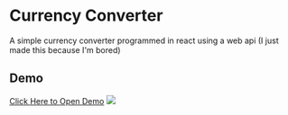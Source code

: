 # Currency Converter

A simple currency converter programmed in react using a web api (I just made this because I'm bored)


## Demo

[Click Here to Open Demo]()
![](https://media1.giphy.com/media/v1.Y2lkPTc5MGI3NjExYzdwMzI1M3l5NXUzMGVpMzBoYnY4eWM1NHJoOWZ4ZG15NG43ZXN6dyZlcD12MV9pbnRlcm5hbF9naWZfYnlfaWQmY3Q9Zw/7s8uDFwkSjdZ1CJ7aZ/giphy.gif)


